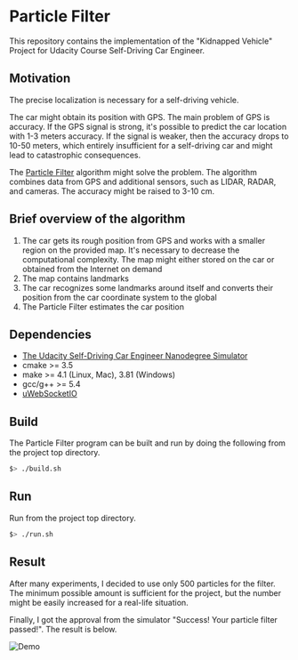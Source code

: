 # Particle Filter

This repository contains the implementation of the "Kidnapped Vehicle" Project for Udacity Course Self-Driving Car Engineer.

## Motivation

The precise localization is necessary for a self-driving vehicle.

The car might obtain its position with GPS. The main problem of GPS is accuracy. If the GPS signal is strong, it's possible to predict the car location with 1-3 meters accuracy. If the signal is weaker, then the accuracy drops to 10-50 meters, which entirely insufficient for a self-driving car and might lead to catastrophic consequences.

The [Particle Filter](https://en.wikipedia.org/wiki/Particle_filter) algorithm might solve the problem. The algorithm combines data from GPS and additional sensors, such as LIDAR, RADAR, and cameras. The accuracy might be raised to 3-10 cm.

## Brief overview of the algorithm

1. The car gets its rough position from GPS and works with a smaller region on the provided map. It's necessary to decrease the computational complexity. The map might either stored on the car or obtained from the Internet on demand
2. The map contains landmarks
3. The car recognizes some landmarks around itself and converts their position from the car coordinate system to the global
4. The Particle Filter estimates the car position

## Dependencies

* [The Udacity Self-Driving Car Engineer Nanodegree Simulator](https://github.com/udacity/self-driving-car-sim/releases)
* cmake >= 3.5
* make >= 4.1 (Linux, Mac), 3.81 (Windows)
* gcc/g++ >= 5.4
* [uWebSocketIO](https://github.com/uWebSockets/uWebSockets)

## Build
The Particle Filter program can be built and run by doing the following from the project top directory.

```bash
$> ./build.sh
```

## Run
Run from the project top directory.

```bash
$> ./run.sh
```

## Result

After many experiments, I decided to use only 500 particles for the filter. The minimum possible amount is sufficient for the project, but the number might be easily increased for a real-life situation.

Finally, I got the approval from the simulator "Success! Your particle filter passed!". The result is below.

![Demo](./pf.gif)
